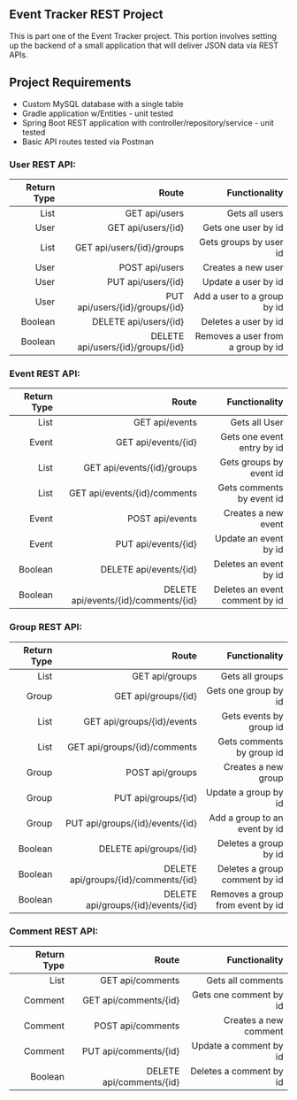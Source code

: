 
## Event Tracker REST Project
This is part one of the Event Tracker project.  This portion involves setting up the backend of a small application that will deliver JSON data via REST APIs.

## Project Requirements

- Custom MySQL database with a single table
- Gradle application w/Entities - unit tested
- Spring Boot REST application with controller/repository/service - unit tested
- Basic API routes tested via Postman

### User REST API:
| Return Type    | Route    | Functionality |
| --------: | ------: |----------: |
| List<User> | GET api/users |    Gets all users |
| User |    GET api/users/{id} |    Gets one user by id |
| List<Group> |    GET api/users/{id}/groups |    Gets groups by user id |
| User |    POST api/users |    Creates a new user |
| User |    PUT api/users/{id} |    Update a user by id |
| User |    PUT api/users/{id}/groups/{id} |    Add a user to a group by id |
| Boolean |    DELETE api/users/{id} |    Deletes a user by id |
| Boolean |    DELETE api/users/{id}/groups/{id} |    Removes a user from a group by id |


### Event REST API:
| Return Type    | Route    | Functionality |
| --------: | ------: |----------: |
| List<Event> | GET api/events |    Gets all User |
| Event |    GET api/events/{id} |    Gets one event entry by id |
| List<Group> |    GET api/events/{id}/groups |    Gets groups by event id |
| List<Comment> |    GET api/events/{id}/comments |    Gets comments by event id |
| Event |    POST api/events |    Creates a new event |
| Event |    PUT api/events/{id} |    Update an event by id |
| Boolean |    DELETE api/events/{id} |    Deletes an event by id |
| Boolean |    DELETE api/events/{id}/comments/{id} |    Deletes an event comment by id |


### Group REST API:
| Return Type    | Route    | Functionality |
| --------: | ------: |----------: |
| List<Group> | GET api/groups |    Gets all groups |
| Group |    GET api/groups/{id} |    Gets one group by id |
| List<Event> |    GET api/groups/{id}/events |    Gets events by group id |
| List<Comment> |    GET api/groups/{id}/comments |    Gets comments by group id |
| Group |    POST api/groups |    Creates a new group |
| Group |    PUT api/groups/{id} |    Update a group by id |
| Group |    PUT api/groups/{id}/events/{id} |    Add a group to an event by id |
| Boolean |    DELETE api/groups/{id} |    Deletes a group by id |
| Boolean |    DELETE api/groups/{id}/comments/{id} |    Deletes a group comment by id |
| Boolean |    DELETE api/groups/{id}/events/{id} |    Removes a group from event by id |


### Comment REST API:
| Return Type    | Route    | Functionality |
| --------: | ------: |----------: |
| List<Comment> | GET api/comments |    Gets all comments |
| Comment |    GET api/comments/{id} |    Gets one comment by id |
| Comment |    POST api/comments |    Creates a new comment |
| Comment |    PUT api/comments/{id} |    Update a comment by id |
| Boolean |    DELETE api/comments/{id} |    Deletes a comment by id |
